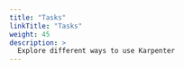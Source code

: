 ```yaml
---
title: "Tasks"
linkTitle: "Tasks"
weight: 45
description: >
  Explore different ways to use Karpenter
---
```

